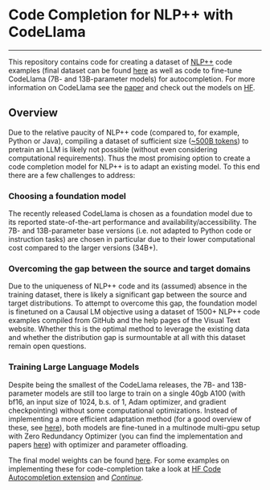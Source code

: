 # Code Completion for NLP++ with CodeLlama
---

This repository contains code for creating a dataset of [NLP++](https://visualtext.org/) code examples (final dataset can be found [here](https://huggingface.co/datasets/AshtonIsNotHere/nlp_pp_code_dataset) as well as code to fine-tune CodeLlama (7B- and 13B-parameter models) for autocompletion. For more information on CodeLlama see the [paper](https://arxiv.org/abs/2308.12950) and check out the models on [HF](meta-llama/Llama-2-7b-hf). 

## Overview

Due to the relative paucity of NLP++ code (compared to, for example, Python or Java), compiling a dataset of sufficient size ([~500B tokens](https://arxiv.org/pdf/2308.12950.pdf#subsection.2.2)) to pretrain an LLM is likely not possible (without even considering computational requirements). Thus the most promising option to create a code completion model for NLP++ is to adapt an existing model. To this end there are a few challenges to address: 

### Choosing a foundation model
The recently released CodeLlama is chosen as a foundation model due to its reported state-of-the-art performance and availability/accessibility. The 7B- and 13B-parameter base versions (i.e. not adapted to Python code or instruction tasks) are chosen in particular due to their lower computational cost compared to the larger versions (34B+). 

### Overcoming the gap between the source and target domains
Due to the uniqueness of NLP++ code and its (assumed) absence in the training dataset, there is likely a significant gap between the source and target distributions. To attempt to overcome this gap, the foundation model is finetuned on a Causal LM objective using a dataset of 1500+ NLP++ code examples compiled from GitHub and the help pages of the Visual Text website. Whether this is the optimal method to leverage the existing data and whether the distribution gap is surmountable at all with this dataset remain open questions.

### Training Large Language Models
Despite being the smallest of the CodeLlama releases, the 7B- and 13B-parameter models are still too large to train on a single 40gb A100 (with bf16, an input size of 1024, b.s. of 1, Adam optimizer, and gradient checkpointing) without some computational optimizations. Instead of implementing a more efficient adaptation method (for a good overview of these, see [here](https://github.com/huggingface/peft)), both models are fine-tuned in a multinode multi-gpu setup with Zero Redundancy Optimizer (you can find the implementation and papers [here](https://github.com/microsoft/DeepSpeed)) with optimizer and parameter offloading.

The final model weights can be found [here](https://huggingface.co/AshtonIsNotHere/CodeLlama_7B_nlp_pp). For some examples on implementing these for code-completion take a look at [HF Code Autocompletion extension](https://marketplace.visualstudio.com/items?itemName=HuggingFace.huggingface-vscode) and [_Continue_](https://continue.dev/docs/walkthroughs/codellama).

